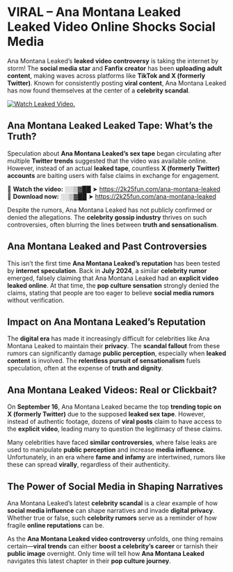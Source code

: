 # VIRAL – Ana Montana Leaked Leaked Video Online Shocks Social Media 

Ana Montana Leaked’s **leaked video controversy** is taking the internet by storm! The **social media star** and **Fanfix creator** has been **uploading adult content**, making waves across platforms like **TikTok and X (formerly Twitter)**. Known for consistently posting **viral content**, Ana Montana Leaked has now found themselves at the center of a **celebrity scandal**.  

[![Watch Leaked Video.](https://miro.medium.com/v2/resize:fit:828/format:webp/1*cilzJN44JGOrTw9NJCrNHA.gif "Watch Leaked Video")](https://2k25fun.com/ana-montana-leaked)

## **Ana Montana Leaked Leaked Tape: What’s the Truth?**  
Speculation about **Ana Montana Leaked’s sex tape** began circulating after multiple **Twitter trends** suggested that the video was available online. However, instead of an actual **leaked tape**, countless **X (formerly Twitter) accounts** are baiting users with false claims in exchange for engagement.  

🔹 **Watch the video:** ░░▒▓██ ➤ https://2k25fun.com/ana-montana-leaked  
🔹 **Download now:** ░░▒▓██ ➤ https://2k25fun.com/ana-montana-leaked  

Despite the rumors, Ana Montana Leaked has not publicly confirmed or denied the allegations. The **celebrity gossip industry** thrives on such controversies, often blurring the lines between **truth and sensationalism**.  

## **Ana Montana Leaked and Past Controversies**  
This isn’t the first time **Ana Montana Leaked’s reputation** has been tested by **internet speculation**. Back in **July 2024**, a similar **celebrity rumor** emerged, falsely claiming that Ana Montana Leaked had an **explicit video leaked online**. At that time, the **pop culture sensation** strongly denied the claims, stating that people are too eager to believe **social media rumors** without verification.  

## **Impact on Ana Montana Leaked’s Reputation**  
The **digital era** has made it increasingly difficult for celebrities like Ana Montana Leaked to maintain their **privacy**. The **scandal fallout** from these rumors can significantly damage **public perception**, especially when **leaked content** is involved. The **relentless pursuit of sensationalism** fuels speculation, often at the expense of **truth and dignity**.  

## **Ana Montana Leaked Videos: Real or Clickbait?**  
On **September 16**, Ana Montana Leaked became the top **trending topic on X (formerly Twitter)** due to the supposed **leaked sex tape**. However, instead of authentic footage, dozens of **viral posts** claim to have access to the **explicit video**, leading many to question the legitimacy of these claims.  

Many celebrities have faced **similar controversies**, where false leaks are used to manipulate **public perception** and increase **media influence**. Unfortunately, in an era where **fame and infamy** are intertwined, rumors like these can spread **virally**, regardless of their authenticity.  

## **The Power of Social Media in Shaping Narratives**  
Ana Montana Leaked’s latest **celebrity scandal** is a clear example of how **social media influence** can shape narratives and invade **digital privacy**. Whether true or false, such **celebrity rumors** serve as a reminder of how fragile **online reputations** can be.  

As the **Ana Montana Leaked video controversy** unfolds, one thing remains certain—**viral trends** can either **boost a celebrity’s career** or tarnish their **public image** overnight. Only time will tell how **Ana Montana Leaked** navigates this latest chapter in their **pop culture journey**. 
